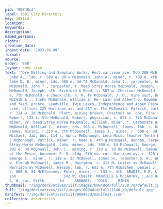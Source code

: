```yaml
---
pid: '00848cd'
label: 1881 City Directory
key: 1881cd
location: 
keywords: 
description: 
named_persons: 
rights: 
creation_date: 
ingest_date: '2023-08-09'
format: 
source: 
order: '848'
layout: cmhc_item
text: '‘Ore Milling and Sampling Works, Hest xarcieon ave, McD 200 McE  ; MeDonald,
  Jobn A., lab. r. 500 e. 3d = McDonald, John A., miner, r. 708 e. 4th - McDonald,
  John D. B., miner, bds, 308 e. 3d “4 McDonald, John J., carpenter, bds. 308 . 3d
  McDonald, John T., carpenter, r. head Stray Horse McDonald, Joseph, r, 210 w. 5th
  MeDonald, Joseph, clk. Bickford & Reed, r. 507 w. Chestnut McDonald, J., r. 210
  e, 7th McDonald, a check clk. R. R, fr McDonald, J. D., mine supt, bds. = McDONALD,
  McLAIN & ., (John MoDonald, William E. Me- Lain and Albert G. Bowman) hay, grain
  and feed, propre. Leadville, Twin Lakes, Independence and Aspen Passenger and Express
  Line, offices 225 Harrison av. and 217 w. Elm McDonald, Patrick, barkpr P, Toohey,
  r. 114 w. 2d McDonald, Platt, mining broker, Chestnut ne. cor, Pine r, same McDonald,
  Robert, 121 ¢. 5th MeDonald, Robert, physician, r. 821 ¢. 7th McDonald, Valentine,
  miner, vr. head Stray Horse MeDonald, William, miner, *. Carbonate Hill nr. reservoir
  MeDonald, William J., miner, bds. 308 ¢. McDonnell, James, lab. r. 625 c. 9th McDonnell,
  James, mining, r.210 e, 7th McDonnell, James J., miner, r. 500 e. 3d i McDonough,
  Michael, Jab, bds, 114 s. Spruc MeDonough, Lena Miss, teacher Tenth Ber er School
  3 McDonough, Patrick, miner, r. head e. 4th g McDougal, Duncan, carpenter, r. head
  Stray Horse MeDougald, John, miner, bds. 308 e. 84 McDowall, George, barkpr, bds.
  202 e. 3d McDowall, John C., mining, r. 319 w. 3d Oo McDowall, Samuel, "Justice
  of the Pesce, basement P. O. bldg. Sth nw. cor. Harrison ay. r. 320 w. 34 a McDowell,
  George C., miner, r. 118 w. 2d McDowell, James H., teamster G. H.. Whitney, r. 712
  w. Elm wb McDowell, James M., dairyman, r. 413 N. Leiter av McDowell, J., r. 427
  Harrison av McDowell, Nelson, lab. r. 603 e. 7th McEachem, Daniel J., carpenter,
  r, 608 0. 84 McElhenney, Peter, miner, r. 133 e. 4th  ABADIE, E.R, & G0,,"csratien
  ion     ’                142 W, Chestr  MANVILLE & McCARTHY, ;,and Harrison ave.,
  S. W. cor, Fifth,      3d     ARDWARE,  ‘OOLS     MININ      '
thumbnail: "/img/derivatives/iiif/images/00848cd/full/250,/0/default.jpg"
full: "/img/derivatives/iiif/images/00848cd/full/1140,/0/default.jpg"
manifest: "/img/derivatives/iiif/00848cd/manifest.json"
collection: directories
---
```

